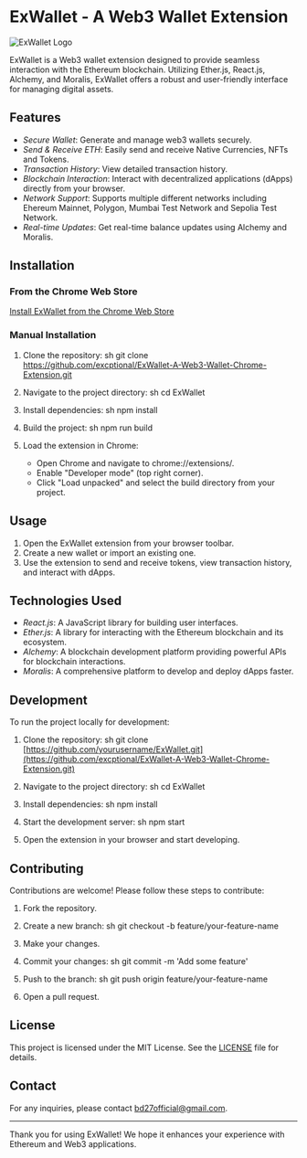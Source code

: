 # ExWallet - A Web3 Wallet Extension

![ExWallet Logo](https://firebasestorage.googleapis.com/v0/b/ex-wallet-4cb90.appspot.com/o/temp%2Fex-wallet.png?alt=media&token=34fc3666-dc76-4d05-9ac4-6c79a15136a0)

ExWallet is a Web3 wallet extension designed to provide seamless interaction with the Ethereum blockchain. Utilizing Ether.js, React.js, Alchemy, and Moralis, ExWallet offers a robust and user-friendly interface for managing digital assets.

## Features

- *Secure Wallet*: Generate and manage web3 wallets securely.
- *Send & Receive ETH*: Easily send and receive Native Currencies, NFTs and Tokens.
- *Transaction History*: View detailed transaction history.
- *Blockchain Interaction*: Interact with decentralized applications (dApps) directly from your browser.
- *Network Support*: Supports multiple different networks including Ehereum Mainnet, Polygon, Mumbai Test Network and Sepolia Test Network.
- *Real-time Updates*: Get real-time balance updates using Alchemy and Moralis.

## Installation

### From the Chrome Web Store

[Install ExWallet from the Chrome Web Store](chrome-webstore-url)

### Manual Installation

1. Clone the repository:
    sh
    git clone https://github.com/excptional/ExWallet-A-Web3-Wallet-Chrome-Extension.git
    

2. Navigate to the project directory:
    sh
    cd ExWallet
    

3. Install dependencies:
    sh
    npm install
    

4. Build the project:
    sh
    npm run build
    

5. Load the extension in Chrome:
    - Open Chrome and navigate to chrome://extensions/.
    - Enable "Developer mode" (top right corner).
    - Click "Load unpacked" and select the build directory from your project.

## Usage

1. Open the ExWallet extension from your browser toolbar.
2. Create a new wallet or import an existing one.
3. Use the extension to send and receive tokens, view transaction history, and interact with dApps.

## Technologies Used

- *React.js*: A JavaScript library for building user interfaces.
- *Ether.js*: A library for interacting with the Ethereum blockchain and its ecosystem.
- *Alchemy*: A blockchain development platform providing powerful APIs for blockchain interactions.
- *Moralis*: A comprehensive platform to develop and deploy dApps faster.

## Development

To run the project locally for development:

1. Clone the repository:
    sh
    git clone [https://github.com/yourusername/ExWallet.git](https://github.com/excptional/ExWallet-A-Web3-Wallet-Chrome-Extension.git)
    

2. Navigate to the project directory:
    sh
    cd ExWallet
    

3. Install dependencies:
    sh
    npm install
    

4. Start the development server:
    sh
    npm start
    

5. Open the extension in your browser and start developing.

## Contributing

Contributions are welcome! Please follow these steps to contribute:

1. Fork the repository.
2. Create a new branch:
    sh
    git checkout -b feature/your-feature-name
    
3. Make your changes.
4. Commit your changes:
    sh
    git commit -m 'Add some feature'
    
5. Push to the branch:
    sh
    git push origin feature/your-feature-name
    
6. Open a pull request.

## License

This project is licensed under the MIT License. See the [LICENSE](LICENSE) file for details.

## Contact

For any inquiries, please contact [bd27official@gmail.com](mailto:bd27official@gmail.com).

---

Thank you for using ExWallet! We hope it enhances your experience with Ethereum and Web3 applications.
